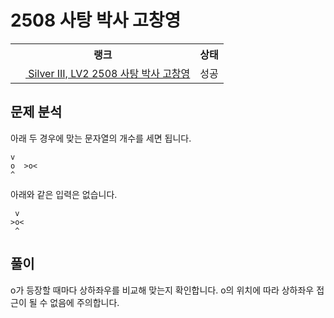 # 2508 사탕 박사 고창영



<table>
  <tr>
    <th>랭크</th>
    <th>상태</th>
  </tr>
  <tr>
    <td>
      <a href="http://noj.am/2508">
        <img src="https://static.solved.ac/tier_small/8.svg" height="16px"/>
        Silver III, LV2 2508 사탕 박사 고창영
      </a>
    </td>
    <td>
      성공
    </td>
  </tr>
</table>



## 문제 분석

아래 두 경우에 맞는 문자열의 개수를 세면 됩니다.

```text
v
o  >o<
^
```

아래와 같은 입력은 없습니다.

```text
 v
>o<
 ^
```

## 풀이

o가 등장할 때마다 상하좌우를 비교해 맞는지 확인합니다.
o의 위치에 따라 상하좌우 접근이 될 수 없음에 주의합니다.
